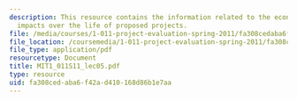 ```yaml
---
description: This resource contains the information related to the economic and financial
  impacts over the life of proposed projects.
file: /media/courses/1-011-project-evaluation-spring-2011/fa308cedaba6f42ad410168d86b1e7aa_MIT1_011S11_lec05.pdf
file_location: /coursemedia/1-011-project-evaluation-spring-2011/fa308cedaba6f42ad410168d86b1e7aa_MIT1_011S11_lec05.pdf
file_type: application/pdf
resourcetype: Document
title: MIT1_011S11_lec05.pdf
type: resource
uid: fa308ced-aba6-f42a-d410-168d86b1e7aa
---
```

